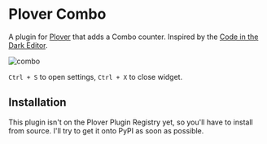 # Plover Combo

A plugin for [Plover](https://github.com/openstenoproject/plover) that adds a Combo counter. Inspired by the [Code in the Dark Editor](https://github.com/codeinthedark/editor).

![combo](https://user-images.githubusercontent.com/30435273/131253406-878f1d0b-6f83-4d31-8f2b-b919f5f9424a.gif)

`Ctrl + S` to open settings, `Ctrl + X` to close widget.

## Installation

This plugin isn't on the Plover Plugin Registry yet, so you'll have to install from source. I'll try to get it onto PyPI as soon as possible.
